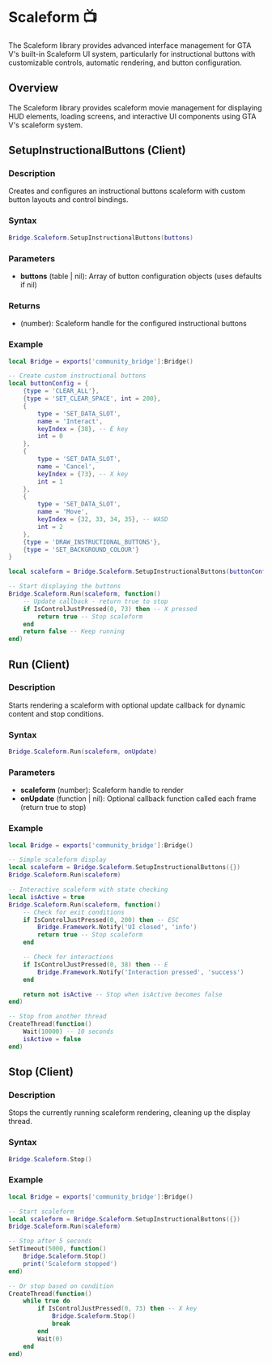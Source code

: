 # Scaleform 📺

<!--META
nav: true
toc: true
description: The Scaleform library provides advanced interface management for GTA V's built-in Scaleform UI system, particularly for instructional buttons with customizable controls, automatic rendering, and button configuration.
-->

The Scaleform library provides advanced interface management for GTA V's built-in Scaleform UI system, particularly for instructional buttons with customizable controls, automatic rendering, and button configuration.

## Overview

The Scaleform library provides scaleform movie management for displaying HUD elements, loading screens, and interactive UI components using GTA V's scaleform system.

## SetupInstructionalButtons (Client)

### Description
Creates and configures an instructional buttons scaleform with custom button layouts and control bindings.

### Syntax
```lua
Bridge.Scaleform.SetupInstructionalButtons(buttons)
```

### Parameters
- **buttons** (table | nil): Array of button configuration objects (uses defaults if nil)

### Returns
- (number): Scaleform handle for the configured instructional buttons

### Example
```lua
local Bridge = exports['community_bridge']:Bridge()

-- Create custom instructional buttons
local buttonConfig = {
    {type = 'CLEAR_ALL'},
    {type = 'SET_CLEAR_SPACE', int = 200},
    {
        type = 'SET_DATA_SLOT',
        name = 'Interact',
        keyIndex = {38}, -- E key
        int = 0
    },
    {
        type = 'SET_DATA_SLOT',
        name = 'Cancel',
        keyIndex = {73}, -- X key
        int = 1
    },
    {
        type = 'SET_DATA_SLOT',
        name = 'Move',
        keyIndex = {32, 33, 34, 35}, -- WASD
        int = 2
    },
    {type = 'DRAW_INSTRUCTIONAL_BUTTONS'},
    {type = 'SET_BACKGROUND_COLOUR'}
}

local scaleform = Bridge.Scaleform.SetupInstructionalButtons(buttonConfig)

-- Start displaying the buttons
Bridge.Scaleform.Run(scaleform, function()
    -- Update callback - return true to stop
    if IsControlJustPressed(0, 73) then -- X pressed
        return true -- Stop scaleform
    end
    return false -- Keep running
end)
```

## Run (Client)

### Description
Starts rendering a scaleform with optional update callback for dynamic content and stop conditions.

### Syntax
```lua
Bridge.Scaleform.Run(scaleform, onUpdate)
```

### Parameters
- **scaleform** (number): Scaleform handle to render
- **onUpdate** (function | nil): Optional callback function called each frame (return true to stop)

### Example
```lua
local Bridge = exports['community_bridge']:Bridge()

-- Simple scaleform display
local scaleform = Bridge.Scaleform.SetupInstructionalButtons({})
Bridge.Scaleform.Run(scaleform)

-- Interactive scaleform with state checking
local isActive = true
Bridge.Scaleform.Run(scaleform, function()
    -- Check for exit conditions
    if IsControlJustPressed(0, 200) then -- ESC
        Bridge.Framework.Notify('UI closed', 'info')
        return true -- Stop scaleform
    end

    -- Check for interactions
    if IsControlJustPressed(0, 38) then -- E
        Bridge.Framework.Notify('Interaction pressed', 'success')
    end

    return not isActive -- Stop when isActive becomes false
end)

-- Stop from another thread
CreateThread(function()
    Wait(10000) -- 10 seconds
    isActive = false
end)
```

## Stop (Client)

### Description
Stops the currently running scaleform rendering, cleaning up the display thread.

### Syntax
```lua
Bridge.Scaleform.Stop()
```

### Example
```lua
local Bridge = exports['community_bridge']:Bridge()

-- Start scaleform
local scaleform = Bridge.Scaleform.SetupInstructionalButtons({})
Bridge.Scaleform.Run(scaleform)

-- Stop after 5 seconds
SetTimeout(5000, function()
    Bridge.Scaleform.Stop()
    print('Scaleform stopped')
end)

-- Or stop based on condition
CreateThread(function()
    while true do
        if IsControlJustPressed(0, 73) then -- X key
            Bridge.Scaleform.Stop()
            break
        end
        Wait(0)
    end
end)
```

